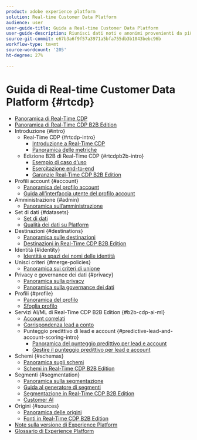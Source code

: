 ```yaml
---
product: adobe experience platform
solution: Real-time Customer Data Platform
audience: user
user-guide-title: Guida a Real-time Customer Data Platform
user-guide-description: Riunisci dati noti e anonimi provenienti da più sorgenti aziendali per creare profili cliente, segmenti di pubblico da tali profili e attivare tali segmenti in destinazioni di terze parti.
source-git-commit: e67b3a6f9f57a3971a5bfa755db3b1043bebc96b
workflow-type: tm+mt
source-wordcount: '205'
ht-degree: 27%

---
```



# Guida di Real-time Customer Data Platform {#rtcdp}

* [Panoramica di Real-Time CDP](overview.md)
* [Panoramica di Real-Time CDP B2B Edition](b2b-overview.md)
* Introduzione {#intro}
   * Real-Time CDP {#rtcdp-intro}
      * [Introduzione a Real-Time CDP](get-started.md)
      * [Panoramica delle metriche](home-page-dashboards.md)
   * Edizione B2B di Real-Time CDP {#rtcdpb2b-intro}
      * [Esempio di caso d’uso](./b2b-use-case.md)
      * [Esercitazione end-to-end](./b2b-tutorial.md)
      * [Garanzie Real-Time CDP B2B Edition](b2b-guardrails.md)
* Profili account {#account}
   * [Panoramica del profilo account](accounts/account-profile-overview.md)
   * [Guida all’interfaccia utente del profilo account](accounts/account-profile-ui-guide.md)
* Amministrazione {#admin}
   * [Panoramica sull’amministrazione](administration/admin-overview.md)
* Set di dati {#datasets}
   * [Set di dati](datasets/dataset.md)
   * [Qualità dei dati su Platform](datasets/data-quality.md)
* Destinazioni {#destinations}
   * [Panoramica sulle destinazioni](destinations/overview.md)
   * [Destinazioni in Real-Time CDP B2B Edition](destinations/b2b.md)
* Identità {#identity}
   * [Identità e spazi dei nomi delle identità](profile/identities-overview.md)
* Unisci criteri {#merge-policies}
   * [Panoramica sui criteri di unione](profile/merge-policies.md)
* Privacy e governance dei dati {#privacy}
   * [Panoramica sulla privacy](privacy/privacy-overview.md)
   * [Panoramica sulla governance dei dati](privacy/data-governance-overview.md)
* Profili {#profile}
   * [Panoramica del profilo](profile/profile-overview.md)
   * [Sfoglia profilo](profile/profile-browse.md)
* Servizi AI/ML di Real-Time CDP B2B Edition {#b2b-cdp-ai-ml}
   * [Account correlati](b2b-ai-ml-services/related-accounts.md)
   * [Corrispondenza lead a conto](b2b-ai-ml-services/lead-to-account-matching.md)
   * Punteggio predittivo di lead e account {#predictive-lead-and-account-scoring-intro}
      * [Panoramica del punteggio predittivo per lead e account](b2b-ai-ml-services/predictive-lead-and-account-scoring.md)
      * [Gestire il punteggio predittivo per lead e account](b2b-ai-ml-services/manage-predictive-lead-and-account-scoring.md)
* Schemi {#schemas}
   * [Panoramica sugli schemi](schemas/overview.md)
   * [Schemi in Real-Time CDP B2B Edition](schemas/b2b.md)
* Segmenti {#segmentation}
   * [Panoramica sulla segmentazione](segmentation/segmentation-overview.md)
   * [Guida al generatore di segmenti](segmentation/segment-builder-guide.md)
   * [Segmentazione in Real-Time CDP B2B Edition](segmentation/b2b.md)
   * [Customer AI](segmentation/customer-ai.md)
* Origini {#sources}
   * [Panoramica delle origini](sources/sources-overview.md)
   * [Fonti in Real-Time CDP B2B Edition](sources/b2b.md)
* [Note sulla versione di Experience Platform](https://www.adobe.com/go/platform-release-notes-en)
* [Glossario di Experience Platform](https://www.adobe.com/go/platform-glossary-en)
